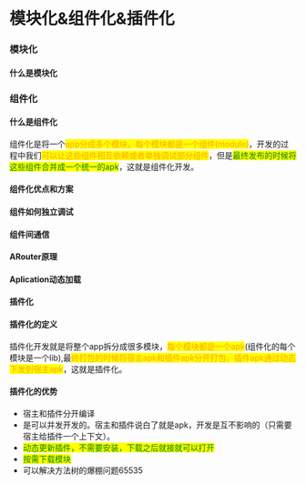 # 模块化&组件化&插件化

### 模块化

#### 什么是模块化



### **组件化**

#### 什么是组件化

组件化是将一个<mark style="color:orange;">app分成多个模块，每个模块都是一个组件(module)</mark>，开发的过程中我们<mark style="color:orange;">可以让这些组件相互依赖或者单独调试部分组件</mark>，但是<mark style="color:green;">最终发布的时候将这些组件合并成一个统一的apk</mark>，这就是组件化开发。

#### 组件化优点和方案

#### 组件如何独立调试

#### 组件间通信

#### ARouter原理

#### Aplication动态加载



#### 插件化

#### 插件化的定义

插件化开发就是将整个app拆分成很多模块，<mark style="color:orange;">每个模块都是一个apk</mark>(组件化的每个模块是一个lib),最<mark style="color:orange;">终打包的时候将宿主apk和插件apk分开打包，插件apk通过动态下发到宿主apk</mark>，这就是插件化。

#### 插件化的优势

* 宿主和插件分开编译
* 是可以并发开发的。宿主和插件说白了就是apk，开发是互不影响的（只需要宿主给插件一个上下文）。
* <mark style="color:green;">动态更新插件，不需要安装，下载之后就接就可以打开</mark>
* <mark style="color:green;">按需下载模块</mark>
* 可以解决方法树的爆棚问题65535













